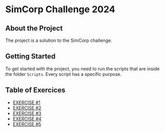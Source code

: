 # SimCorp Challenge 2024

## About the Project
The project is a solution to the SimCorp challenge.

## Getting Started

To get started with the project, you need to run the scripts that are inside the folder `Scripts`.
Every script has a specific purpose.

## Table of Exercices

- [EXERCISE #1](./Scripts/exercise-one.js)
- [EXERCISE #2](./Scripts/exercise-two.js)
- [EXERCISE #3](./Scripts/exercise-three.js)
- [EXERCISE #4](./Scripts/exercise-four.js)
- [EXERCISE #5](./Scripts/exercise-five.js)


